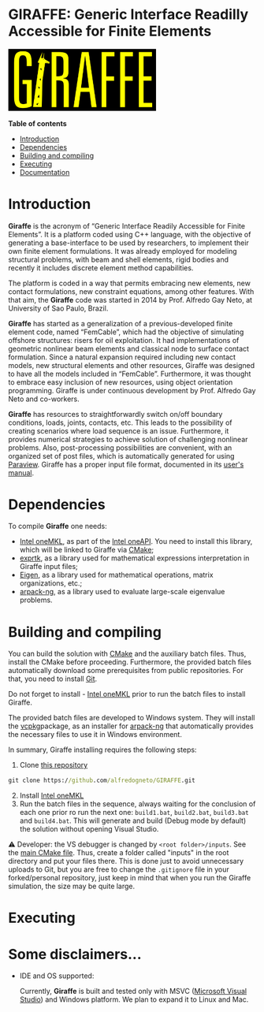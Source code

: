 
# GIRAFFE: Generic Interface Readilly Accessible for Finite Elements
<img src="./images/Giraffe.png" width="300">

**Table of contents**
- [Introduction](#introduction)
- [Dependencies](#dependencies)
- [Building and compiling](#building-and-compiling)
- [Executing](#executing)
- [Documentation](#documentation)

#  Introduction
**Giraffe** is the acronym of “Generic Interface Readily Accessible for Finite Elements”. It is a platform coded using C++ language, with the objective of generating a base-interface to be used by researchers, to implement their own finite element formulations. It was already employed for modeling structural problems, with beam and shell elements, rigid bodies and recently it includes discrete element method capabilities.

The platform is coded in a way that permits embracing new elements, new contact formulations, new constraint equations, among other features. With that aim, the **Giraffe** code was started in 2014 by Prof. Alfredo Gay Neto, at University of Sao Paulo, Brazil.

**Giraffe** has started as a generalization of a previous-developed finite element code, named “FemCable”, which had the objective of simulating offshore structures: risers for oil exploitation. It had implementations of geometric nonlinear beam elements and classical node to surface contact formulation. Since a natural expansion required including new contact models, new structural elements and other resources, Giraffe was designed to have all the models included in “FemCable”. Furthermore, it was thought to embrace easy inclusion of new resources, using object orientation programming. Giraffe is under continuous development by Prof. Alfredo Gay Neto and co-workers.

**Giraffe** has resources to straightforwardly switch on/off boundary conditions, loads, joints, contacts, etc. This leads to the possibility of creating scenarios where load sequence is an issue. Furthermore, it provides numerical strategies to achieve solution of challenging nonlinear problems. Also, post-processing possibilities are convenient, with an organized set of post files, which is automatically generated for using [Paraview](https://www.paraview.org/). Giraffe has a proper input file format, documented in its [user's manual](/documentation/Giraffe%20User's%20Manual%20v2.0.124.pdf).

# Dependencies

To compile **Giraffe** one needs:
- [Intel oneMKL](https://www.intel.com/content/www/us/en/developer/tools/oneapi/onemkl-download.html), as part of the [Intel oneAPI](https://www.intel.com/content/www/us/en/developer/tools/oneapi/base-toolkit-download.html). You need to install this library, which will be linked to Giraffe via [CMake](https://cmake.org/);
- [exprtk](https://github.com/ArashPartow/exprtk.git), as a library used for mathematical expressions interpretation in Giraffe input files;
- [Eigen](https://gitlab.com/libeigen/eigen.git), as a library used for mathematical operations, matrix organizations, etc.;
- [arpack-ng](https://github.com/opencollab/arpack-ng.git), as a library used to evaluate large-scale eigenvalue problems.

# Building and compiling

You can build the solution with [CMake](https://cmake.org/) and the auxiliary batch files. Thus, install the CMake before proceeding.
Furthermore, the provided batch files automatically download some prerequisites from public repositories. For that, you need to install [Git](https://git-scm.com/).

Do not forget to install - [Intel oneMKL](https://www.intel.com/content/www/us/en/developer/tools/oneapi/onemkl-download.html) prior to run the batch files to install Giraffe.

The provided batch files are developed to Windows system. They will install the [vcpkg](https://github.com/microsoft/vcpkg.git)package, as an installer for [arpack-ng](https://github.com/opencollab/arpack-ng.git) that automatically provides the necessary files to use it in Windows environment.

In summary, Giraffe installing requires the following steps:

  1. Clone [this repository](https://github.com/alfredogneto/GIRAFFE.git)

```cmd
git clone https://github.com/alfredogneto/GIRAFFE.git
```
  2. Install [Intel oneMKL](https://www.intel.com/content/www/us/en/developer/tools/oneapi/onemkl-download.html)
  3. Run the batch files in the sequence, always waiting for the conclusion of each one prior ro run the next one: `build1.bat`, `build2.bat`, `build3.bat` and `build4.bat`. This will generate and build (Debug mode by default) the solution without opening Visual Studio.

:warning: Developer: the VS debugger is changed by `<root folder>/inputs`. See the [main CMake file](./CMakeLists.txt). Thus, create a folder called "inputs" in the root directory and put your files there. This is done just to avoid unnecessary uploads to Git, but you are free to change the `.gitignore` file in your forked/personal repository, just keep in mind that when you run the Giraffe simulation, the size may be quite large.

# Executing 



# Some disclaimers...

  - IDE and OS supported: 
    
    Currently, **Giraffe** is built and tested only with MSVC ([Microsoft Visual Studio](https://visualstudio.microsoft.com/)) and Windows platform. 
    We plan to expand it to Linux and Mac.
